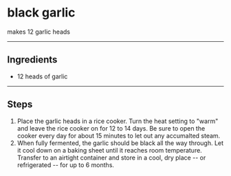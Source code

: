 # black garlic

makes 12 garlic heads

---

## Ingredients

* 12 heads of garlic

---

## Steps

1.  Place the garlic heads in a rice cooker. Turn the heat setting to "warm" and leave the rice cooker on for 12 to 14 days. Be sure to open the cooker every day for about 15 minutes to let out any accumalted steam.
2.  When fully fermented, the garlic should be black all the way through. Let it cool down on a baking sheet until it reaches room temperature. Transfer to an airtight container and store in a cool, dry place -- or refrigerated -- for up to 6 months.